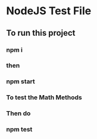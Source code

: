 # NodeJS Test File
## To run this project 
### npm i 
### then
### npm start

### To test the Math Methods
### Then do
### npm test
